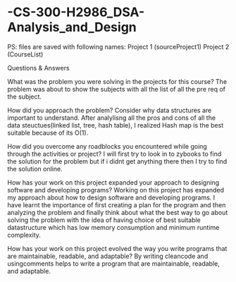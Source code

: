 # -CS-300-H2986_DSA-Analysis_and_Design
PS: files are saved with following names:
Project 1 (sourceProject1)
Project 2 (CourseList)

Questions & Answers

What was the problem you were solving in the projects for this course?
The problem was about to show the subjects with all the list of all the pre req of the subject.

How did you approach the problem? Consider why data structures are important to understand.
After analylisng all the pros and cons of all the data steuctues(linked list, tree, hash table), I realized Hash map is the best suitable because of its O(1).

How did you overcome any roadblocks you encountered while going through the activities or project?
I will first try to look in to zybooks to find the solution for the problem but if i didnt get anything there then I try to find the solution online.

How has your work on this project expanded your approach to designing software and developing programs?
Working on this project has expanded my approach about how to design software and developing programs. I have learnt the importance of first creating a plan for the program and then analyzing the problem and finally think about what the best way to go about solving the problem with the idea of having choice of best suitable datastructure which has low memory consumption and minimum runtime complexity. 

How has your work on this project evolved the way you write programs that are maintainable, readable, and adaptable?
By writing cleancode and usingcomments helps to write a program that are maintainable, readable, and adaptable.
